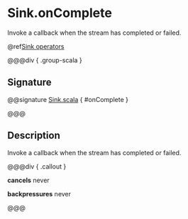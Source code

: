# Sink.onComplete

Invoke a callback when the stream has completed or failed.

@ref[Sink operators](../index.md#sink-operators)

@@@div { .group-scala }

## Signature

@@signature [Sink.scala]($akka$/akka-stream/src/main/scala/akka/stream/scaladsl/Sink.scala) { #onComplete }

@@@

## Description

Invoke a callback when the stream has completed or failed.


@@@div { .callout }

**cancels** never

**backpressures** never

@@@


